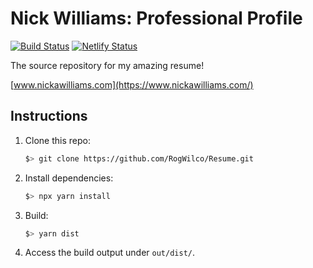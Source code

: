 # Nick Williams: Professional Profile

[![Build Status][ci-image]][ci-url]
[![Netlify Status][web-image]][web-url]

The source repository for my amazing resume!

[www.nickawilliams.com](https://www.nickawilliams.com/)

## Instructions

1. Clone this repo:
   ```sh
   $> git clone https://github.com/RogWilco/Resume.git
   ```
2. Install dependencies:

   ```sh
   $> npx yarn install
   ```

3. Build:

   ```sh
   $> yarn dist
   ```

4. Access the build output under `out/dist/`.

[ci-image]: https://img.shields.io/github/workflow/status/RogWilco/Resume/CI?logo=GitHub&logoColor=white
[ci-url]: https://github.com/RogWilco/Resume/actions?query=workflow%3ACI
[web-image]: https://img.shields.io/netlify/aca7217b-8f6a-4dbf-8bbb-2e7a0e49aa5f?logo=netlify&logoColor=white
[web-url]: https://app.netlify.com/sites/nickawilliams/deploys
